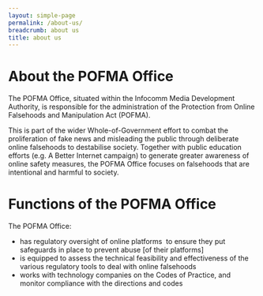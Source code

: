 ```yaml
---
layout: simple-page
permalink: /about-us/
breadcrumb: about us
title: about us
---
```



# About the POFMA Office
The POFMA Office, situated within the Infocomm Media Development Authority, is responsible for the administration of the Protection from Online Falsehoods and Manipulation Act (POFMA). 

This is part of the wider Whole-of-Government effort to combat the proliferation of fake news and misleading the public through deliberate online falsehoods to destabilise society. Together with public education efforts (e.g. A Better Internet campaign) to generate greater awareness of online safety measures, the POFMA Office focuses on falsehoods that are intentional and harmful to society. 

# Functions of the POFMA Office 
The POFMA Office: 
- has regulatory oversight of online platforms  to ensure they put safeguards in place to prevent abuse [of their platforms]
- is equipped to assess the technical feasibility and effectiveness of the various regulatory tools to deal with online falsehoods 
- works with technology companies on the Codes of Practice, and monitor compliance with the directions and codes
